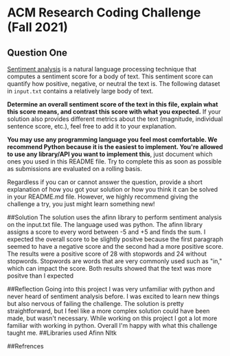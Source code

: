 # ACM Research Coding Challenge (Fall 2021)

## [](https://github.com/ACM-Research/Coding-Challenge-S21#question-one)Question One

[Sentiment analysis](https://en.wikipedia.org/wiki/Sentiment_analysis) is a natural language processing technique that computes a sentiment score for a body of text. This sentiment score can quantify how positive, negative, or neutral the text is. The following dataset in  `input.txt`  contains a relatively large body of text.

**Determine an overall sentiment score of the text in this file, explain what this score means, and contrast this score with what you expected.**  If your solution also provides different metrics about the text (magnitude, individual sentence score, etc.), feel free to add it to your explanation.   

**You may use any programming language you feel most comfortable. We recommend Python because it is the easiest to implement. You're allowed to use any library/API you want to implement this**, just document which ones you used in this README file. Try to complete this as soon as possible as submissions are evaluated on a rolling basis.

Regardless if you can or cannot answer the question, provide a short explanation of how you got your solution or how you think it can be solved in your README.md file. However, we highly recommend giving the challenge a try, you just might learn something new!

##Solution
The solution uses the afinn library to perform sentiment analysis on the input.txt file. The language used was python. The afinn library assigns a score to every word between -5 and +5 and finds the sum.
I expected the overall score to be slightly positve because the first paragraph seemed to have a negative score and the second had a more positive score. The results were a 
positive score of 28 with stopwords and 24 without stopwords. Stopwords are words that are very commonly used such as "in," which can impact the score. Both results showed that the text was more positve than I expected

##Reflection
Going into this project I was very unfamiliar with python and never heard of sentiment analysis before. I was excited to learn new things but also nervous of failing the challenge. The solution is pretty straightforward, but I feel like a more complex solution could have been made, but wasn't necessary. 
While working on this project I got a lot more familiar with working in python. Overall I'm happy with what this challenge taught me.
##Libraries used
Afinn
Nltk

##Refrences 
[](https://www.kdnuggets.com/2018/08/emotion-sentiment-analysis-practitioners-guide-nlp-5.html)

